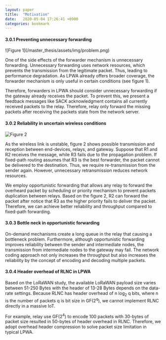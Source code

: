 ```yaml
---
layout: paper
title:  "Motivation"
date:   2020-05-04 17:26:41 +0900
categories: bookmark
---
```


<h4>3.0.1  Preventing unnecessary forwarding</h4>
![Figure 1](/master_thesis/assets/img/problem.png)

 One of the side effects of the forwarder mechanism is unnecessary forwarding. Unnecessary forwarding uses network resources, which prevents the transmission from the legitimate packet. Thus, leading to performance degradation. As LPWA already offers broader coverage, the forwarder mechanism is only useful in certain conditions (see figure 1). 

Therefore, forwarders in LPWA should consider unnecessary forwarding if the gateway already receives the packet. To prevent this, we present a feedback messages like SACK acknowledgment contains all currently received packets to the relay. Therefore, relay only forward the missing packets after receiving the packets state from the network server.

<h4> 3.0.2  Reliability in uncertain wireless conditions </h4>

![Figure 2](/master_thesis/assets/img/wirelessconditions.png)

As the wireless link is unstable, figure 2 shows possible transmission and reception between end-devices, relays, and gateway. Suppose that R1 and R2 receives the message, while R3 fails due to the propagation problem. If fixed-path routing assumes that R3 is the best forwarder, the packet cannot be delivered to the destination. Thus, we require re-transmission from the sender again. However, unnecessary retransmission reduces network resources.
    
We employ opportunistic forwarding that allows any relay to forward the overheard packet by scheduling or priority mechanism to prevent packets duplication between relays. Based on the figure 2, R2 can forward the packet after notice that R3 as the higher priority fails to deliver the packet. Therefore, we can achieve better reliability and throughput compared to fixed-path forwarding.

<h4> 3.0.3  Bottle neck in opportunistic forwarding </h4>

On-demand mechanisms create a long queue in the relay that causing a bottleneck problem. Furthermore, although opportunistic forwarding improves reliability between the sender and intermediate nodes, the transmission from intermediate nodes to the gateway may fail. The network coding approach not only increases the throughput but also increases the reliability by the concept of encoding and decoding multiple packets.

<h4>3.0.4 Header overhead of RLNC in LPWA</h4>

Based on the LoRaWAN study, the available LoRaWAN payload size varies between 51-250 Bytes with the header of 13-28 Bytes depends on the data-rate settings. Because RLNC has header overhead of n log<sub>2</sub> q bits, where n is the number of packets q is bit size in GF(2<sup>q</sup>), we cannot implement RLNC directly in a massive IoT. 
    
For example, relay use GF(2<sup>4</sup>) to encode 100 packets with 30-bytes of packet size resulted in 50-bytes of header overhead in RLNC. Therefore, we adopt overhead header compression to solve packet size limitation in typical LPWA. 